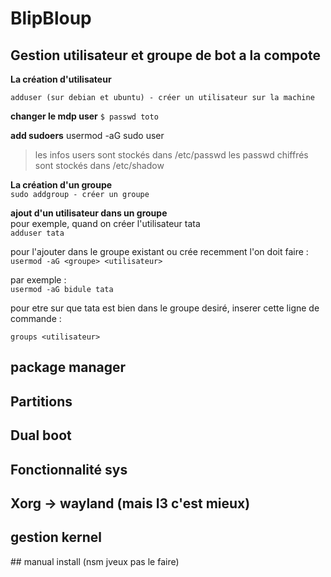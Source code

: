# BlipBloup  





## Gestion utilisateur et groupe de bot a la compote 

**La création d'utilisateur**  

`adduser (sur debian et ubuntu) - créer un utilisateur sur la machine`  


**changer le mdp user**
`$ passwd toto`  


**add sudoers**
usermod -aG sudo user <!-- ajoute user au groupe sudo --->

> les infos users sont stockés dans /etc/passwd
> les passwd chiffrés sont stockés dans /etc/shadow

**La création d'un groupe**  
`sudo addgroup - créer un groupe`  

**ajout d'un utilisateur dans un groupe**  
pour exemple, quand on créer l'utilisateur tata  
`adduser tata`  

pour l'ajouter dans le groupe existant ou crée recemment l'on doit faire :
`usermod -aG <groupe> <utilisateur>`  

par exemple :  
`usermod -aG bidule tata`  

pour etre sur que tata est bien dans le groupe desiré, inserer cette ligne de commande :  

`groups <utilisateur>`  





## package manager


## Partitions


## Dual boot


## Fonctionnalité sys


## Xorg -> wayland (mais I3 c'est mieux)


## gestion kernel


## manual install (nsm jveux pas le faire)
